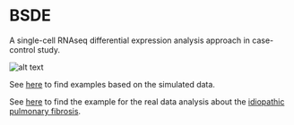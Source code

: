 # BSDE
A single-cell RNAseq differential expression analysis approach in case-control study.


![alt text](https://github.com/mqzhanglab/BSDE/blob/main/image.jpg?raw=true)


See [here](https://github.com/mqzhanglab/BSDE/blob/main/simulation/simulation.html) to find examples based on the simulated data.

See [here](https://github.com/mqzhanglab/BSDE/blob/main/realdata_analysis/IPF_data_analysis.html) to find the example for the real data analysis about the [idiopathic pulmonary fibrosis](https://www.ncbi.nlm.nih.gov/pmc/articles/PMC5135277/).
